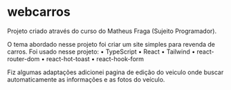 # webcarros

Projeto criado através do curso do Matheus Fraga (Sujeito Programador).

O tema abordado nesse projeto foi criar um site simples para revenda de carros.
Foi usado nesse projeto:
• TypeScript
• React
• Tailwind
• react-router-dom
• react-hot-toast
• react-hook-form

Fiz algumas adaptações adicionei pagina de edição do veiculo onde buscar automaticamente as informações e as fotos do veículo.
